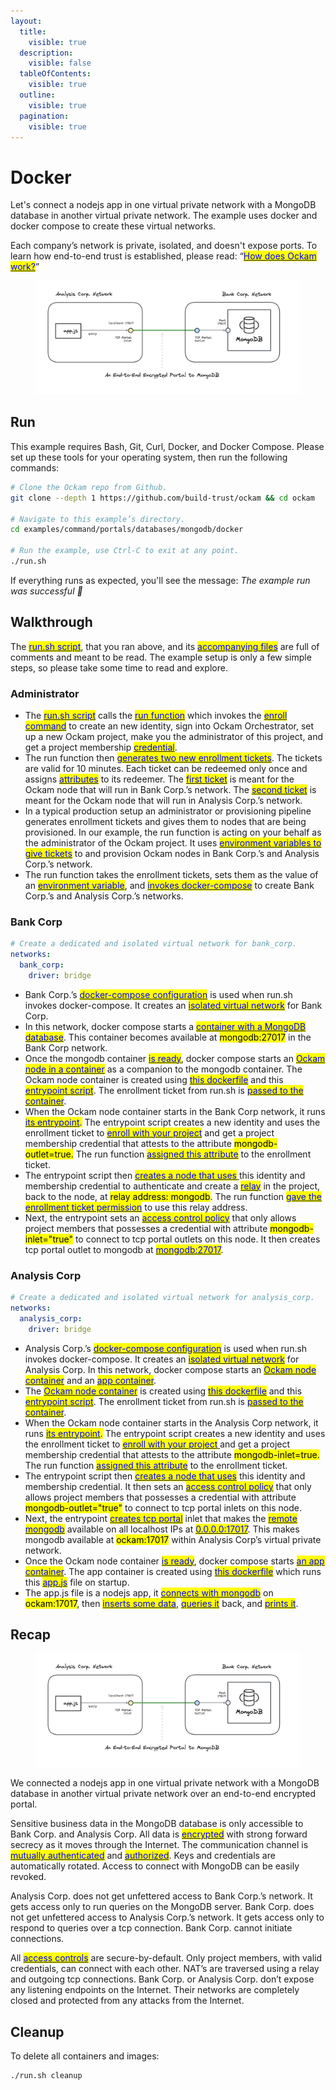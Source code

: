 ```yaml
---
layout:
  title:
    visible: true
  description:
    visible: false
  tableOfContents:
    visible: true
  outline:
    visible: true
  pagination:
    visible: true
---
```


# Docker

Let's connect a nodejs app in one virtual private network with a MongoDB database in another virtual private network. The example uses docker and docker compose to create these virtual networks.&#x20;

Each company’s network is private, isolated, and doesn't expose ports. To learn how end-to-end trust is established, please read: “[<mark style="color:blue;">How does Ockam work?</mark>](../../../how-does-ockam-work.md)”

<figure><img src="../../../.gitbook/assets/mongodb-portal.png" alt=""><figcaption></figcaption></figure>

## Run

This example requires Bash, Git, Curl, Docker, and Docker Compose. Please set up these tools for your operating system, then run the following commands:

```bash
# Clone the Ockam repo from Github.
git clone --depth 1 https://github.com/build-trust/ockam && cd ockam

# Navigate to this example’s directory.
cd examples/command/portals/databases/mongodb/docker

# Run the example, use Ctrl-C to exit at any point.
./run.sh
```

If everything runs as expected, you'll see the message: _The example run was successful 🥳_

## Walkthrough

The [<mark style="color:blue;">run.sh script</mark>](https://github.com/build-trust/ockam/blob/develop/examples/command/portals/databases/mongodb/docker/run.sh), that you ran above, and its [<mark style="color:blue;">accompanying files</mark>](https://github.com/build-trust/ockam/tree/develop/examples/command/portals/databases/mongodb/docker) are full of comments and meant to be read. The example setup is only a few simple steps, so please take some time to read and explore.

### Administrator

* The [<mark style="color:blue;">run.sh script</mark>](https://github.com/build-trust/ockam/blob/develop/examples/command/portals/databases/mongodb/docker/run.sh) calls the [<mark style="color:blue;">run function</mark>](https://github.com/build-trust/ockam/blob/develop/examples/command/portals/databases/mongodb/docker/run.sh#L14) which invokes the [<mark style="color:blue;">enroll command</mark>](https://github.com/build-trust/ockam/blob/develop/examples/command/portals/databases/mongodb/docker/run.sh#L15-L28) to create an new identity, sign into Ockam Orchestrator, set up a new Ockam project, make you the administrator of this project, and get a project membership [<mark style="color:blue;">credential</mark>](../../../reference/protocols/identities.md#credentials).
* The run function then [<mark style="color:blue;">generates two new enrollment tickets</mark>](https://github.com/build-trust/ockam/blob/develop/examples/command/portals/databases/mongodb/docker/run.sh#L30-L48). The tickets are valid for 10 minutes. Each ticket can be redeemed only once and assigns [<mark style="color:blue;">attributes</mark>](../../../reference/protocols/identities.md#credentials) to its redeemer. The [<mark style="color:blue;">first ticket</mark>](https://github.com/build-trust/ockam/blob/develop/examples/command/portals/databases/mongodb/docker/run.sh#L30-L39) is meant for the Ockam node that will run in Bank Corp.’s network. The [<mark style="color:blue;">second ticket</mark>](https://github.com/build-trust/ockam/blob/develop/examples/command/portals/databases/mongodb/docker/run.sh#L41-L48) is meant for the Ockam node that will run in Analysis Corp.’s network.
* In a typical production setup an administrator or provisioning pipeline generates enrollment tickets and gives them to nodes that are being provisioned. In our example, the run function is acting on your behalf as the administrator of the Ockam project. It uses [<mark style="color:blue;">environment variables to give tickets</mark>](https://github.com/build-trust/ockam/blob/develop/examples/command/portals/databases/mongodb/docker/run.sh#L55C28-L55C65) to and provision Ockam nodes in Bank Corp.’s and Analysis Corp.’s network.
* The run function takes the enrollment tickets, sets them as the value of an [<mark style="color:blue;">environment variable</mark>](https://github.com/build-trust/ockam/blob/develop/examples/command/portals/databases/mongodb/docker/run.sh#L55C28-L55C65), and [<mark style="color:blue;">invokes docker-compose</mark>](https://github.com/build-trust/ockam/blob/develop/examples/command/portals/databases/mongodb/docker/run.sh#L50-L65) to create Bank Corp.’s and Analysis Corp.’s networks.

### Bank Corp

```yaml
# Create a dedicated and isolated virtual network for bank_corp.
networks:
  bank_corp:
    driver: bridge
```

* Bank Corp.’s [<mark style="color:blue;">docker-compose configuration</mark>](https://github.com/build-trust/ockam/blob/develop/examples/command/portals/databases/mongodb/docker/bank\_corp/docker-compose.yml) is used when run.sh invokes docker-compose. It creates an [<mark style="color:blue;">isolated virtual network</mark>](https://github.com/build-trust/ockam/blob/develop/examples/command/portals/databases/mongodb/docker/bank\_corp/docker-compose.yml#L3-L6) for Bank Corp.
* In this network, docker compose starts a [<mark style="color:blue;">container with a MongoDB database</mark>](https://github.com/build-trust/ockam/blob/develop/examples/command/portals/databases/mongodb/docker/bank\_corp/docker-compose.yml#L9-L13). This container becomes available at <mark style="background-color:yellow;">mongodb:27017</mark> in the Bank Corp network.
* Once the mongodb container [<mark style="color:blue;">is ready</mark>](https://github.com/build-trust/ockam/blob/develop/examples/command/portals/databases/mongodb/docker/bank\_corp/docker-compose.yml#L20), docker compose starts an [<mark style="color:blue;">Ockam node in a container</mark>](https://github.com/build-trust/ockam/blob/develop/examples/command/portals/databases/mongodb/docker/bank\_corp/docker-compose.yml#L19-L30) as a companion to the mongodb container. The Ockam node container is created using [<mark style="color:blue;">this dockerfile</mark>](https://github.com/build-trust/ockam/blob/develop/examples/command/portals/databases/mongodb/docker/ockam.dockerfile) and this [<mark style="color:blue;">entrypoint script</mark>](https://github.com/build-trust/ockam/blob/develop/examples/command/portals/databases/mongodb/docker/bank\_corp/run\_ockam.sh). The enrollment ticket from run.sh is [<mark style="color:blue;">passed to the container</mark>](https://github.com/build-trust/ockam/blob/develop/examples/command/portals/databases/mongodb/docker/bank\_corp/docker-compose.yml#L27).
* When the Ockam node container starts in the Bank Corp network, it runs [<mark style="color:blue;">its entrypoint</mark>](https://github.com/build-trust/ockam/blob/develop/examples/command/portals/databases/mongodb/docker/bank\_corp/run\_ockam.sh)<mark style="color:blue;">.</mark> The entrypoint script creates a new identity and uses the enrollment ticket to [<mark style="color:blue;">enroll with your project</mark>](https://github.com/build-trust/ockam/blob/develop/examples/command/portals/databases/mongodb/docker/bank\_corp/run\_ockam.sh#L6-L19) and get a project membership credential that attests to the attribute <mark style="background-color:yellow;">mongodb-outlet=true.</mark> The run function [<mark style="color:blue;">assigned this attribute</mark>](https://github.com/build-trust/ockam/blob/develop/examples/command/portals/databases/mongodb/docker/run.sh#L30-L39) to the enrollment ticket.
* The entrypoint script then [<mark style="color:blue;">creates a node that uses</mark> ](https://github.com/build-trust/ockam/blob/develop/examples/command/portals/databases/mongodb/docker/bank\_corp/run\_ockam.sh#L21-L33)this identity and membership credential to authenticate and create a [<mark style="color:blue;">relay</mark>](../../../reference/protocols/routing.md#relay) in the project, back to the node, at <mark style="background-color:yellow;">relay address: mongodb</mark>. The run function [<mark style="color:blue;">gave the enrollment ticket permission</mark>](https://github.com/build-trust/ockam/blob/develop/examples/command/portals/databases/mongodb/docker/run.sh#L39C44-L39C60) to use this relay address.
* Next, the entrypoint sets an [<mark style="color:blue;">access control policy</mark>](https://github.com/build-trust/ockam/blob/develop/examples/command/portals/databases/mongodb/docker/bank\_corp/run\_ockam.sh#L36) that only allows project members that possesses a credential with attribute <mark style="background-color:yellow;">mongodb-inlet="true"</mark> to connect to tcp portal outlets on this node. It then creates tcp portal outlet to mongodb at [<mark style="color:blue;">mongodb:27017</mark>](https://github.com/build-trust/ockam/blob/develop/examples/command/portals/databases/mongodb/docker/bank\_corp/run\_ockam.sh#L37).

### Analysis Corp

```yaml
# Create a dedicated and isolated virtual network for analysis_corp.
networks:
  analysis_corp:
    driver: bridge
```

* Analysis Corp.’s [<mark style="color:blue;">docker-compose configuration</mark>](https://github.com/build-trust/ockam/blob/develop/examples/command/portals/databases/mongodb/docker/analysis\_corp/docker-compose.yml) is used when run.sh invokes docker-compose. It creates an [<mark style="color:blue;">isolated virtual network</mark>](https://github.com/build-trust/ockam/blob/develop/examples/command/portals/databases/mongodb/docker/analysis\_corp/docker-compose.yml#L3-L6) for Analysis Corp. In this network, docker compose starts an [<mark style="color:blue;">Ockam node container</mark>](https://github.com/build-trust/ockam/blob/develop/examples/command/portals/databases/mongodb/docker/analysis\_corp/docker-compose.yml#L9-L23) and an [<mark style="color:blue;">app container</mark>](https://github.com/build-trust/ockam/blob/develop/examples/command/portals/databases/mongodb/docker/analysis\_corp/docker-compose.yml#L25-L36).
* The [<mark style="color:blue;">Ockam node container</mark>](https://github.com/build-trust/ockam/blob/develop/examples/command/portals/databases/mongodb/docker/analysis\_corp/docker-compose.yml#L9-L23) is created using [<mark style="color:blue;">this dockerfile</mark>](https://github.com/build-trust/ockam/blob/develop/examples/command/portals/databases/mongodb/docker/ockam.dockerfile) and this [<mark style="color:blue;">entrypoint script</mark>](https://github.com/build-trust/ockam/blob/develop/examples/command/portals/databases/mongodb/docker/analysis\_corp/run\_ockam.sh). The enrollment ticket from run.sh is [<mark style="color:blue;">passed to the container</mark>](https://github.com/build-trust/ockam/blob/develop/examples/command/portals/databases/mongodb/docker/analysis\_corp/docker-compose.yml#L20).
* When the Ockam node container starts in the Analysis Corp network, it runs [<mark style="color:blue;">its entrypoint</mark>](https://github.com/build-trust/ockam/blob/develop/examples/command/portals/databases/mongodb/docker/analysis\_corp/run\_ockam.sh)<mark style="color:blue;">.</mark> The entrypoint script creates a new identity and uses the enrollment ticket to [<mark style="color:blue;">enroll with your project</mark> ](https://github.com/build-trust/ockam/blob/develop/examples/command/portals/databases/mongodb/docker/analysis\_corp/run\_ockam.sh#L6-L19)and get a project membership credential that attests to the attribute <mark style="background-color:yellow;">mongodb-inlet=true.</mark> The run function [<mark style="color:blue;">assigned this attribute</mark>](https://github.com/build-trust/ockam/blob/develop/examples/command/portals/databases/mongodb/docker/run.sh#L41-L48) to the enrollment ticket.
* The entrypoint script then [<mark style="color:blue;">creates a node that uses</mark>](https://github.com/build-trust/ockam/blob/develop/examples/command/portals/databases/mongodb/docker/analysis\_corp/run\_ockam.sh#L21-L30) this identity and membership credential. It then sets an [<mark style="color:blue;">access control policy</mark>](https://github.com/build-trust/ockam/blob/develop/examples/command/portals/databases/mongodb/docker/analysis\_corp/run\_ockam.sh#L29C55-L29C91) that only allows project members that possesses a credential with attribute <mark style="background-color:yellow;">mongodb-outlet="true"</mark> to connect to tcp portal inlets on this node.
* Next, the entrypoint [<mark style="color:blue;">creates tcp portal</mark>](https://github.com/build-trust/ockam/blob/develop/examples/command/portals/databases/mongodb/docker/analysis\_corp/run\_ockam.sh#L30) inlet that makes the [<mark style="color:blue;">remote mongodb</mark>](https://github.com/build-trust/ockam/blob/develop/examples/command/portals/databases/mongodb/docker/analysis\_corp/run\_ockam.sh#L30C50-L30C58) available on all localhost IPs at [<mark style="color:blue;">0.0.0.0:17017</mark>](https://github.com/build-trust/ockam/blob/develop/examples/command/portals/databases/mongodb/docker/analysis\_corp/run\_ockam.sh#L30C31-L30C44). This makes mongodb available at <mark style="background-color:yellow;">ockam:17017</mark> within Analysis Corp’s virtual private network.
* Once the Ockam node container [<mark style="color:blue;">is ready</mark>](https://github.com/build-trust/ockam/blob/develop/examples/command/portals/databases/mongodb/docker/analysis\_corp/docker-compose.yml#L30), docker compose starts [<mark style="color:blue;">an app container</mark>](https://github.com/build-trust/ockam/blob/develop/examples/command/portals/databases/mongodb/docker/analysis\_corp/docker-compose.yml#L25-L36). The app container is created using [<mark style="color:blue;">this dockerfile</mark>](https://github.com/build-trust/ockam/blob/develop/examples/command/portals/databases/mongodb/docker/analysis\_corp/app.dockerfile) which runs this [<mark style="color:blue;">app.js</mark>](https://github.com/build-trust/ockam/blob/develop/examples/command/portals/databases/mongodb/docker/analysis\_corp/app.js) file on startup.
* The app.js file is a nodejs app, it [<mark style="color:blue;">connects with mongodb</mark>](https://github.com/build-trust/ockam/blob/develop/examples/command/portals/databases/mongodb/docker/analysis\_corp/app.js#L7-L26) on <mark style="background-color:yellow;">ockam:17017</mark>, then [<mark style="color:blue;">inserts some data</mark>](https://github.com/build-trust/ockam/blob/develop/examples/command/portals/databases/mongodb/docker/analysis\_corp/app.js#L34-L36), [<mark style="color:blue;">queries it</mark>](https://github.com/build-trust/ockam/blob/develop/examples/command/portals/databases/mongodb/docker/analysis\_corp/app.js#L38) back, and [<mark style="color:blue;">prints it</mark>](https://github.com/build-trust/ockam/blob/develop/examples/command/portals/databases/mongodb/docker/analysis\_corp/app.js#L39-L44).

## Recap

<figure><img src="../../../.gitbook/assets/mongodb-portal.png" alt=""><figcaption></figcaption></figure>

We connected a nodejs app in one virtual private network with a MongoDB database in another virtual private network over an end-to-end encrypted portal.

Sensitive business data in the MongoDB database is only accessible to Bank Corp. and Analysis Corp. All data is [<mark style="color:blue;">encrypted</mark>](../../../reference/protocols/secure-channels.md) with strong forward secrecy as it moves through the Internet. The communication channel is [<mark style="color:blue;">mutually authenticated</mark>](../../../reference/protocols/secure-channels.md) and [<mark style="color:blue;">authorized</mark>](../../../reference/protocols/access-controls.md). Keys and credentials are automatically rotated. Access to connect with MongoDB can be easily revoked.

Analysis Corp. does not get unfettered access to Bank Corp.’s network. It gets access only to run queries on the MongoDB server. Bank Corp. does not get unfettered access to Analysis Corp.’s network. It gets access only to respond to queries over a tcp connection. Bank Corp. cannot initiate connections.

All [<mark style="color:blue;">access controls</mark>](../../../reference/protocols/access-controls.md) are secure-by-default. Only project members, with valid credentials, can connect with each other. NAT’s are traversed using a relay and outgoing tcp connections. Bank Corp. or Analysis Corp. don’t expose any listening endpoints on the Internet. Their networks are completely closed and protected from any attacks from the Internet.

## Cleanup

To delete all containers and images:

```sh
./run.sh cleanup
```
